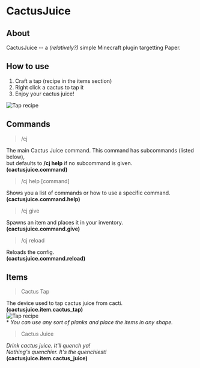 # CactusJuice

## About

CactusJuice -- a _(relatively?)_ simple Minecraft plugin targetting Paper.

## How to use

1. Craft a tap (recipe in the items section)
2. Right click a cactus to tap it
3. Enjoy your cactus juice!

![Tap recipe](https://i.imgur.com/TVTTiLo.png)

## Commands

>/cj

The main Cactus Juice command. This command has subcommands (listed below), \
but defaults to **/cj help** if no subcommand is given. \
**(cactusjuice.command)**

>/cj help [command]

Shows you a list of commands or how to use a specific command. \
**(cactusjuice.command.help)**

>/cj give <item>

Spawns an item and places it in your inventory. \
**(cactusjuice.command.give)**

>/cj reload

Reloads the config. \
**(cactusjuice.command.reload)**

## Items

>Cactus Tap

The device used to tap cactus juice from cacti. \
**(cactusjuice.item.cactus_tap)** \
![Tap recipe](https://i.imgur.com/TVTTiLo.png) \
\* *You can use any sort of planks and place the items in any shape.*

>Cactus Juice

*Drink cactus juice. It'll quench ya!* \
*Nothing's quenchier. It's the quenchiest!* \
**(cactusjuice.item.cactus_juice)**
